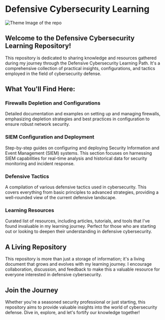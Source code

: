 # Defensive Cybersecurity Learning
![Theme Image of the repo]([https://github.com/awais922609/Defensive-Learning/blob/main/Defensive_Learning.png])

## Welcome to the Defensive Cybersecurity Learning Repository!

This repository is dedicated to sharing knowledge and resources gathered during my journey through the Defensive Cybersecurity Learning Path. It's a comprehensive collection of practical insights, configurations, and tactics employed in the field of cybersecurity defense.

## What You'll Find Here:

### Firewalls Depletion and Configurations
Detailed documentation and examples on setting up and managing firewalls, emphasizing depletion strategies and best practices in configuration to ensure robust network security.

### SIEM Configuration and Deployment
Step-by-step guides on configuring and deploying Security Information and Event Management (SIEM) systems. This section focuses on harnessing SIEM capabilities for real-time analysis and historical data for security monitoring and incident response.

### Defensive Tactics
A compilation of various defensive tactics used in cybersecurity. This covers everything from basic principles to advanced strategies, providing a well-rounded view of the current defensive landscape.

### Learning Resources
Curated list of resources, including articles, tutorials, and tools that I've found invaluable in my learning journey. Perfect for those who are starting out or looking to deepen their understanding in defensive cybersecurity.

## A Living Repository

This repository is more than just a storage of information; it's a living document that grows and evolves with my learning journey. I encourage collaboration, discussion, and feedback to make this a valuable resource for everyone interested in defensive cybersecurity.

## Join the Journey

Whether you're a seasoned security professional or just starting, this repository aims to provide valuable insights into the world of cybersecurity defense. Dive in, explore, and let's fortify our knowledge together!
